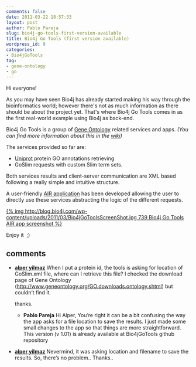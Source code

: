 ```yaml
---
comments: false
date: 2011-03-22 18:57:33
layout: post
author: Pablo Pareja
slug: bio4j-go-tools-first-version-available
title: Bio4j Go Tools (first version available)
wordpress_id: 9
categories:
- Bio4jGoTools
tag:
- gene-ontology
- go
---
```


Hi everyone!

As you may have seen Bio4j has already started making his way through the bioinformatics world; however there's not as much information as there should be about the project yet.
That's where Bio4j Go Tools comes in as the first real-world example using Bio4j as back-end.

Bio4j Go Tools is a group of [Gene Ontology](http://www.geneontology.org/) related services and apps. _(You can find more information about this in the [wiki](http://wiki.bio4j.com/bio4jgotools))_

The services provided so far are:

- [Uniprot](http://www.uniprot.org) protein GO annotations retrieving
- GoSlim requests with custom Slim term sets.

Both services results and client-server communication are XML based following a really simple and intuitive structure.

A user-friendly [AIR application](https://github.com/pablopareja/Bio4jGoTools) has been developed allowing the user to directly use these services abstracting the logic of the different requests.

[{% img http://blog.bio4j.com/wp-content/uploads/2011/03/Bio4jGoToolsScreenShot.jpg 739 Bio4j Go Tools AIR app screenshot %}](https://github.com/pablopareja/Bio4jGoTools)

Enjoy it  ;)

## comments

- [**alper yilmaz**](http://alperyilmaz.org/blog) When I put a protein id, the tools is asking for location of GoSlim.xml file, where can I retrieve this file? I checked the download page of Gene Ontology (http://www.geneontology.org/GO.downloads.ontology.shtml) but couldn’t find it.

  thanks.
  - **Pablo Pareja** Hi Alper,
  You’re right it can be a bit confusing the way the app asks for a file location to save the results.
  I just made some small changes to the app so that things are more straightforward. This version (v 1.01) is already available at Bio4jGoTools github repository
- [**alper yilmaz**](http://alperyilmaz.org/blog) Nevermind, it was asking location and filename to save the results. So, there’s no problem..
  Thanks..
